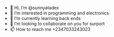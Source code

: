 - 👋 Hi, I’m @sunnyatadex
- 👀 I’m interested in programming and electronics
- 🌱 I’m currently learning back ends
- 💞️ I’m looking to collaborate on you for surport
- 📫 How to reach me +2347033243023

<!---
sunnyatadex/sunnyatadex is a ✨ special ✨ repository because its `README.md` (this file) appears on your GitHub profile.
You can click the Preview link to take a look at your changes.
--->
